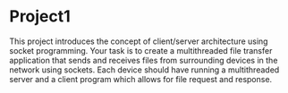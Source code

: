 # Project1

This project introduces the concept of client/server architecture using socket programming. Your
task is to create a multithreaded file transfer application that sends and receives files from surrounding devices in the network using sockets. Each device should have running a multithreaded
server and a client program which allows for file request and response.
